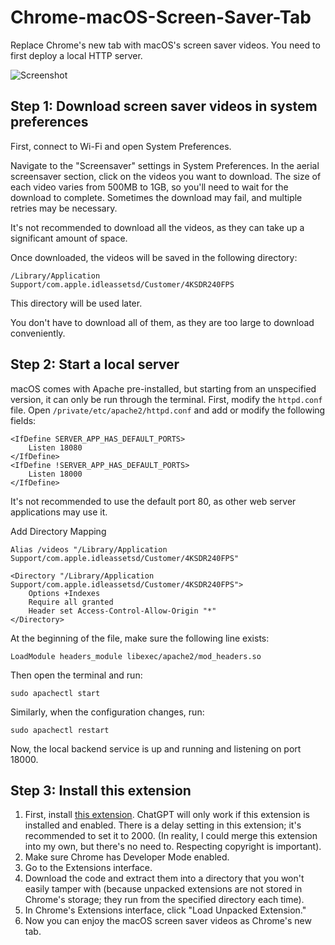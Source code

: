 # Chrome-macOS-Screen-Saver-Tab

Replace Chrome's new tab with macOS's screen saver videos. You need to first deploy a local HTTP server.

![Screenshot](screenshot.png)

## Step 1: Download screen saver videos in system preferences

First, connect to Wi-Fi and open System Preferences.

Navigate to the "Screensaver" settings in System Preferences. In the aerial screensaver section, click on the videos you want to download. The size of each video varies from 500MB to 1GB, so you'll need to wait for the download to complete. Sometimes the download may fail, and multiple retries may be necessary.

It's not recommended to download all the videos, as they can take up a significant amount of space.

Once downloaded, the videos will be saved in the following directory:

```
/Library/Application Support/com.apple.idleassetsd/Customer/4KSDR240FPS
```

This directory will be used later.

You don't have to download all of them, as they are too large to download conveniently.

## Step 2: Start a local server

macOS comes with Apache pre-installed, but starting from an unspecified version, it can only be run through the terminal. First, modify the `httpd.conf` file. Open `/private/etc/apache2/httpd.conf` and add or modify the following fields:

```
<IfDefine SERVER_APP_HAS_DEFAULT_PORTS>
    Listen 18080
</IfDefine>
<IfDefine !SERVER_APP_HAS_DEFAULT_PORTS>
    Listen 18000
</IfDefine>
```

It's not recommended to use the default port 80, as other web server applications may use it.

Add Directory Mapping

```
Alias /videos "/Library/Application Support/com.apple.idleassetsd/Customer/4KSDR240FPS"

<Directory "/Library/Application Support/com.apple.idleassetsd/Customer/4KSDR240FPS">
    Options +Indexes
    Require all granted
    Header set Access-Control-Allow-Origin "*"
</Directory>
```

At the beginning of the file, make sure the following line exists:

```
LoadModule headers_module libexec/apache2/mod_headers.so
```

Then open the terminal and run:

```
sudo apachectl start
```

Similarly, when the configuration changes, run:

```
sudo apachectl restart
```

Now, the local backend service is up and running and listening on port 18000.

## Step 3: Install this extension

1. First, install [this extension](https://chrome.google.com/webstore/detail/chatgpt-deeplink/bmkbpmkcppdmkdbpihmijgeilchgeapo?snuoi). ChatGPT will only work if this extension is installed and enabled. There is a delay setting in this extension; it's recommended to set it to 2000. (In reality, I could merge this extension into my own, but there's no need to. Respecting copyright is important).
2. Make sure Chrome has Developer Mode enabled.
3. Go to the Extensions interface.
4. Download the code and extract them into a directory that you won't easily tamper with (because unpacked extensions are not stored in Chrome's storage; they run from the specified directory each time).
5. In Chrome's Extensions interface, click "Load Unpacked Extension."
6. Now you can enjoy the macOS screen saver videos as Chrome's new tab.
